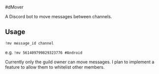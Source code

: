 #dMover

A Discord bot to move messages between channels.

## Usage

`!mv message_id channel`

e.g.
`!mv 561409799829323776 #Android`

Currently only the guild owner can move messages. I plan to implement a feature to allow them to whitelist other members.

